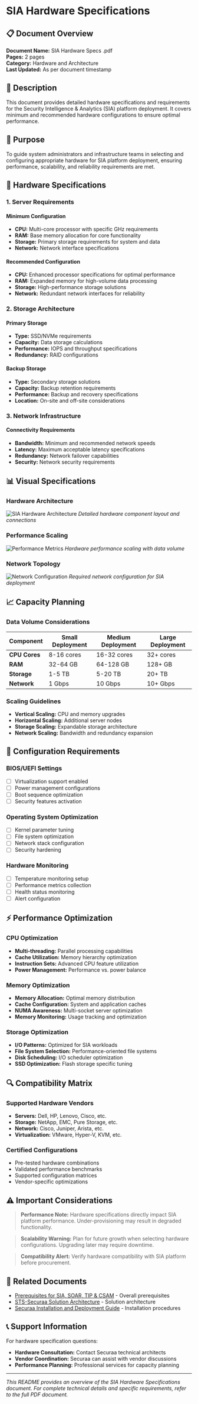 # SIA Hardware Specifications

## 📋 Document Overview

**Document Name:** SIA Hardware Specs .pdf  
**Pages:** 2 pages  
**Category:** Hardware and Architecture  
**Last Updated:** As per document timestamp  

## 📝 Description

This document provides detailed hardware specifications and requirements for the Security Intelligence & Analytics (SIA) platform deployment. It covers minimum and recommended hardware configurations to ensure optimal performance.

## 🎯 Purpose

To guide system administrators and infrastructure teams in selecting and configuring appropriate hardware for SIA platform deployment, ensuring performance, scalability, and reliability requirements are met.

## 🔧 Hardware Specifications

### 1. **Server Requirements**

#### Minimum Configuration
- **CPU:** Multi-core processor with specific GHz requirements
- **RAM:** Base memory allocation for core functionality
- **Storage:** Primary storage requirements for system and data
- **Network:** Network interface specifications

#### Recommended Configuration
- **CPU:** Enhanced processor specifications for optimal performance
- **RAM:** Expanded memory for high-volume data processing
- **Storage:** High-performance storage solutions
- **Network:** Redundant network interfaces for reliability

### 2. **Storage Architecture**

#### Primary Storage
- **Type:** SSD/NVMe requirements
- **Capacity:** Data storage calculations
- **Performance:** IOPS and throughput specifications
- **Redundancy:** RAID configurations

#### Backup Storage
- **Type:** Secondary storage solutions
- **Capacity:** Backup retention requirements
- **Performance:** Backup and recovery specifications
- **Location:** On-site and off-site considerations

### 3. **Network Infrastructure**

#### Connectivity Requirements
- **Bandwidth:** Minimum and recommended network speeds
- **Latency:** Maximum acceptable latency specifications
- **Redundancy:** Network failover capabilities
- **Security:** Network security requirements

## 📊 Visual Specifications

### Hardware Architecture
![SIA Hardware Architecture](images/sia-hardware-architecture.png)
*Detailed hardware component layout and connections*

### Performance Scaling
![Performance Metrics](images/sia-performance-scaling.png)
*Hardware performance scaling with data volume*

### Network Topology
![Network Configuration](images/sia-network-topology.png)
*Required network configuration for SIA deployment*

## 📈 Capacity Planning

### Data Volume Considerations
| Component | Small Deployment | Medium Deployment | Large Deployment |
|-----------|------------------|-------------------|------------------|
| **CPU Cores** | 8-16 cores | 16-32 cores | 32+ cores |
| **RAM** | 32-64 GB | 64-128 GB | 128+ GB |
| **Storage** | 1-5 TB | 5-20 TB | 20+ TB |
| **Network** | 1 Gbps | 10 Gbps | 10+ Gbps |

### Scaling Guidelines
- **Vertical Scaling:** CPU and memory upgrades
- **Horizontal Scaling:** Additional server nodes
- **Storage Scaling:** Expandable storage architecture
- **Network Scaling:** Bandwidth and redundancy expansion

## 🔧 Configuration Requirements

### BIOS/UEFI Settings
- [ ] Virtualization support enabled
- [ ] Power management configurations
- [ ] Boot sequence optimization
- [ ] Security features activation

### Operating System Optimization
- [ ] Kernel parameter tuning
- [ ] File system optimization
- [ ] Network stack configuration
- [ ] Security hardening

### Hardware Monitoring
- [ ] Temperature monitoring setup
- [ ] Performance metrics collection
- [ ] Health status monitoring
- [ ] Alert configuration

## ⚡ Performance Optimization

### CPU Optimization
- **Multi-threading:** Parallel processing capabilities
- **Cache Utilization:** Memory hierarchy optimization
- **Instruction Sets:** Advanced CPU feature utilization
- **Power Management:** Performance vs. power balance

### Memory Optimization
- **Memory Allocation:** Optimal memory distribution
- **Cache Configuration:** System and application caches
- **NUMA Awareness:** Multi-socket server optimization
- **Memory Monitoring:** Usage tracking and optimization

### Storage Optimization
- **I/O Patterns:** Optimized for SIA workloads
- **File System Selection:** Performance-oriented file systems
- **Disk Scheduling:** I/O scheduler optimization
- **SSD Optimization:** Flash storage specific tuning

## 🔍 Compatibility Matrix

### Supported Hardware Vendors
- **Servers:** Dell, HP, Lenovo, Cisco, etc.
- **Storage:** NetApp, EMC, Pure Storage, etc.
- **Network:** Cisco, Juniper, Arista, etc.
- **Virtualization:** VMware, Hyper-V, KVM, etc.

### Certified Configurations
- Pre-tested hardware combinations
- Validated performance benchmarks
- Supported configuration matrices
- Vendor-specific optimizations

## ⚠️ Important Considerations

> **Performance Note:** Hardware specifications directly impact SIA platform performance. Under-provisioning may result in degraded functionality.

> **Scalability Warning:** Plan for future growth when selecting hardware configurations. Upgrading later may require downtime.

> **Compatibility Alert:** Verify hardware compatibility with SIA platform before procurement.

## 🔗 Related Documents

- [Prerequisites for SIA, SOAR, TIP & CSAM](./Prerequisites-for-SIA-SOAR-TIP-CSAM-README.md) - Overall prerequisites
- [STS-Securaa Solution Architecture](./STS-Securaa-Solution-Architecture-README.md) - Solution architecture
- [Securaa Installation and Deployment Guide](./Securaa-Installation-and-Deployment-Guide-README.md) - Installation procedures

## 📞 Support Information

For hardware specification questions:

- **Hardware Consultation:** Contact Securaa technical architects
- **Vendor Coordination:** Securaa can assist with vendor discussions
- **Performance Planning:** Professional services for capacity planning

---

*This README provides an overview of the SIA Hardware Specifications document. For complete technical details and specific requirements, refer to the full PDF document.*